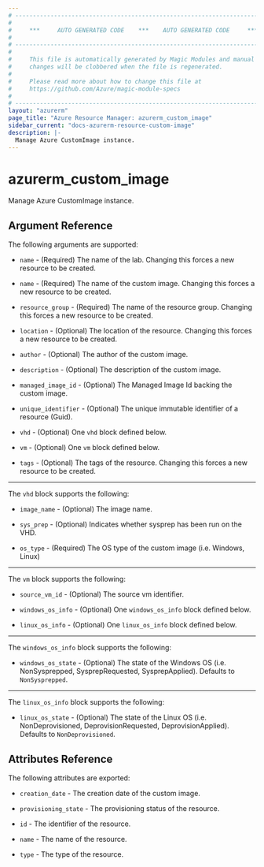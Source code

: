 ```yaml
---
# ----------------------------------------------------------------------------
#
#     ***     AUTO GENERATED CODE    ***    AUTO GENERATED CODE     ***
#
# ----------------------------------------------------------------------------
#
#     This file is automatically generated by Magic Modules and manual
#     changes will be clobbered when the file is regenerated.
#
#     Please read more about how to change this file at
#     https://github.com/Azure/magic-module-specs
#
# ----------------------------------------------------------------------------
layout: "azurerm"
page_title: "Azure Resource Manager: azurerm_custom_image"
sidebar_current: "docs-azurerm-resource-custom-image"
description: |-
  Manage Azure CustomImage instance.
---
```


# azurerm_custom_image

Manage Azure CustomImage instance.


## Argument Reference

The following arguments are supported:

* `name` - (Required) The name of the lab. Changing this forces a new resource to be created.

* `name` - (Required) The name of the custom image. Changing this forces a new resource to be created.

* `resource_group` - (Required) The name of the resource group. Changing this forces a new resource to be created.

* `location` - (Optional) The location of the resource. Changing this forces a new resource to be created.

* `author` - (Optional) The author of the custom image.

* `description` - (Optional) The description of the custom image.

* `managed_image_id` - (Optional) The Managed Image Id backing the custom image.

* `unique_identifier` - (Optional) The unique immutable identifier of a resource (Guid).

* `vhd` - (Optional) One `vhd` block defined below.

* `vm` - (Optional) One `vm` block defined below.

* `tags` - (Optional) The tags of the resource. Changing this forces a new resource to be created.

---

The `vhd` block supports the following:

* `image_name` - (Optional) The image name.

* `sys_prep` - (Optional) Indicates whether sysprep has been run on the VHD.

* `os_type` - (Required) The OS type of the custom image (i.e. Windows, Linux)

---

The `vm` block supports the following:

* `source_vm_id` - (Optional) The source vm identifier.

* `windows_os_info` - (Optional) One `windows_os_info` block defined below.

* `linux_os_info` - (Optional) One `linux_os_info` block defined below.


---

The `windows_os_info` block supports the following:

* `windows_os_state` - (Optional) The state of the Windows OS (i.e. NonSysprepped, SysprepRequested, SysprepApplied). Defaults to `NonSysprepped`.

---

The `linux_os_info` block supports the following:

* `linux_os_state` - (Optional) The state of the Linux OS (i.e. NonDeprovisioned, DeprovisionRequested, DeprovisionApplied). Defaults to `NonDeprovisioned`.

## Attributes Reference

The following attributes are exported:

* `creation_date` - The creation date of the custom image.

* `provisioning_state` - The provisioning status of the resource.

* `id` - The identifier of the resource.

* `name` - The name of the resource.

* `type` - The type of the resource.
